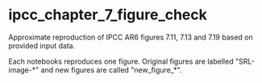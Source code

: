 # ipcc_chapter_7_figure_check
Approximate reproduction of IPCC AR6 figures 7.11, 7.13 and 7.19 based on provided input data.

Each notebooks reproduces one figure. Original figures are labelled "SRL-image-\*" and new figures are called "new_figure_\*".
